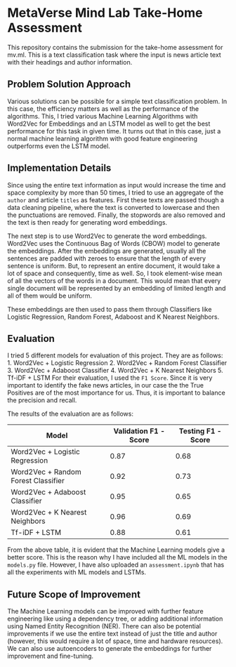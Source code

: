 
# MetaVerse Mind Lab Take-Home Assessment
This repository contains the submission for the take-home assessment for mv.ml. This is a text classification task where the input is news article text with their headings and author information. 

## Problem Solution Approach
Various solutions can be possible for a simple text classification problem. In this case, the efficiency matters as well as the performance of the algorithms. This, I tried various Machine Learning Algorithms with Word2Vec for Embeddings and an LSTM model as well to get the best performance for this task in given time. 
It turns out that in this case, just a normal machine learning algorithm with good feature engineering outperforms even the LSTM model.

 ## Implementation Details
Since using the entire text information as input would increase the time and space complexity by more than 50 times, I tried to use an aggregate of the `author` and article `titles` as features. First these texts are passed though a data cleaning pipeline, where the text is converted to lowercase and then the punctuations are removed. Finally, the stopwords are also removed and the text is then ready for generating word embeddings. 

The next step is to use Word2Vec to generate the word embeddings. Word2Vec uses the Continuous Bag of Words (CBOW) model to generate the embeddings. After the embeddings are generated, usually all the sentences are padded with zeroes to ensure that the length of every sentence is uniform. But, to represent an entire document, it would take a lot of space and consequently, time as well. So, I took element-wise mean of all the vectors of the words in a document. This would mean that every single document will be represented by an embedding of limited length and all of them would be uniform. 

These embeddings are then used to pass them through Classifiers like Logistic Regression, Random Forest, Adaboost and  K Nearest Neighbors. 

## Evaluation 
I tried 5 different models for evaluation of this project. They are as follows: 
	1. Word2Vec + Logistic Regression 
	2. Word2Vec + Random Forest Classifier
	3. Word2Vec + Adaboost Classifier 
	4. Word2Vec + K Nearest Neighbors 
	5. Tf-iDF + LSTM
For their evaluation, I used the `F1 Score`. Since it is very important to identify the fake news articles, in our case the the True Positives are of the most importance for us. Thus, it is important to balance the precision and recall. 

The results of the evaluation are as follows: 

| Model| Validation F1 - Score | Testing F1 - Score  |
| ----------- | ----------- |  ----------- |  
| Word2Vec + Logistic Regression| 0.87|0.68|
| Word2Vec + Random Forest Classifier| 0.92 |0.73 |
| Word2Vec + Adaboost Classifier| 0.95 |0.65 |
| Word2Vec + K Nearest Neighbors| 0.96 |0.69 |
| Tf-iDF + LSTM| 0.88 |0.61 |

From the above table, it is evident that the Machine Learning models give a better score. This is the reason why I have included all the ML models in the `models.py` file. However, I have also uploaded an `assessment.ipynb` that has all the experiments with ML models and LSTMs. 

## Future Scope of Improvement 
The Machine Learning models can be improved with further feature engineering like using a dependency tree, or adding additional information using Named Entity Recognition (NER). There can also be potential improvements if we use the entire text instead of just the title and author (however, this would require a lot of space, time and hardware resources). 
We can also use autoencoders to generate the embeddings for further improvement and fine-tuning. 
